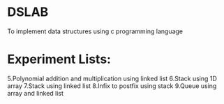 # DSLAB 
To implement data structures using c programming language 
# Experiment Lists: 
5.Polynomial addition and multiplication using linked list 
6.Stack using 1D array 
7.Stack using linked list 
8.Infix to postfix using stack 
9.Queue using array and linked list

